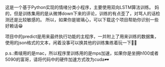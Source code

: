 这是一个基于Python实现的情绪分类小程序，主要使用双向LSTM算法训练。
妈的，但是训练集用的是从微博down下来的评论，训练的有点歪了，对骂人的话检测还是比较敏感的。
所以，如果你是玻璃心，可以下载这个项目帮助你识别一些好赖话😁

项目中的predict是用来最终执行功能的主程序，一并附上了用来训练的数据集，使用的json格式的文本，闲着没事可以换其他的训练集练着玩一下👌🏻

p.s.:煮啵用的是mac，所以程序里训练用的是mps加速，如果你是坐拥h100或者5090的富哥，请将代码中的硬件加速方式改为cuda🕶
